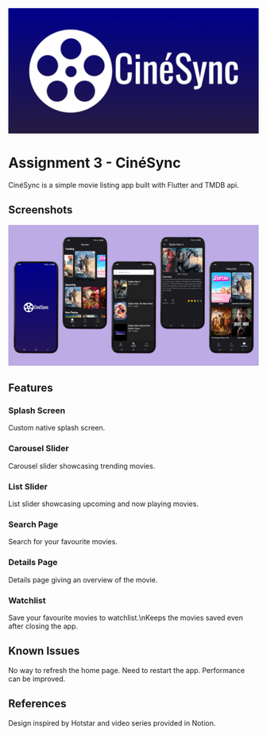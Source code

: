 <img align="centre" src="screenshots/logo_bg_landscape.png" width=512>

# Assignment 3 - CinéSync
CinéSync is a simple movie listing app built with Flutter and TMDB api.

## Screenshots
<img src="screenshots/screens.png"/>

## Features

### Splash Screen
Custom native splash screen.

### Carousel Slider
Carousel slider showcasing trending movies.

### List Slider
List slider showcasing upcoming and now playing movies.

### Search Page
Search for your favourite movies.

### Details Page
Details page giving an overview of the movie.

### Watchlist
Save your favourite movies to watchlist.\nKeeps the movies saved even after closing the app.

## Known Issues
No way to refresh the home page. Need to restart the app.
Performance can be improved.

## References
Design inspired by Hotstar and video series provided in Notion.
